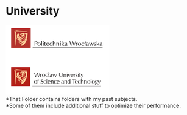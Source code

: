 # University 
![PWR](Images/PWR.png)  
*That Folder contains folders with my past subjects.  
*Some of them include additional stuff to optimize their performance.  
